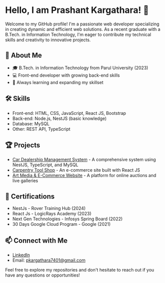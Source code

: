 # Hello, I am Prashant Kargathara! 👋

Welcome to my GitHub profile! I'm a passionate web developer specializing in creating dynamic and efficient web solutions. As a recent graduate with a B.Tech. in Information Technology, I'm eager to contribute my technical skills and creativity to innovative projects.

## 🚀 About Me
- 🎓 B.Tech. in Information Technology from Parul University (2023)
- 💻 Front-end developer with growing back-end skills
- 🌱 Always learning and expanding my skillset

## 🛠️ Skills
- Front-end: HTML, CSS, JavaScript, React JS, Bootstrap
- Back-end: Node.js, NestJS (basic knowledge)
- Database: MySQL
- Other: REST API, TypeScript

## 🏆 Projects
- [Car Dealership Management System](https://github.com/unbekannt01/car-dealership-management) - A comprehensive system using NestJS, TypeScript, and MySQL
- [Carpentry Tool Shop](https://github.com/unbekannt01/carpentry-tool-shop) - An e-commerce site built with React JS
- [Art Media & E-Commerce Website](https://github.com/unbekannt01/art-media-ecommerce) - A platform for online auctions and live galleries

## 📜 Certifications
- NestJs - Rover Training Hub (2024)
- React Js - LogicRays Academy (2023)
- Next Gen Technologies - Infosys Spring Board (2022)
- 30 Days Google Cloud Program - Google (2021)

## 📫 Connect with Me
- [LinkedIn](https://www.linkedin.com/in/prashant-kargathara/)
- Email: pkargathara7401@gmail.com

Feel free to explore my repositories and don't hesitate to reach out if you have any questions or opportunities!
